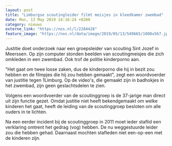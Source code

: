 ```yaml
---
layout: post
title: "Limburgse scoutingleider filmt meisjes in kleedkamer zwembad"
date: Mon, 13 May 2019 14:16:24 +0200
category: nieuws
externe_link: "https://nos.nl/l/2284428"
feature_image: "https://nos.nl/data/image/2019/05/13/549665/1008x567.jpg"
---
```


<p>Justitie doet onderzoek naar een groepsleider van scouting Sint Jozef in Meerssen. Op zijn computer stonden beelden van scoutingmeisjes die zich omkleden in een zwembad. Ook trof de politie kinderporno aan.</p>
<p>"Het gaat om twee losse zaken, dus de kinderporno die hij in bezit zou hebben en de filmpjes die hij zou hebben gemaakt", zegt een woordvoerder van justitie tegen 1Limburg. Op de video's, die gemaakt zijn in badhokjes in het zwembad, zijn geen geslachtsdelen te zien.</p>
<p>Volgens een woordvoerder van de scoutinggroep is de 37-jarige man direct uit zijn functie gezet. Omdat justitie niet heeft bekendgemaakt om welke kinderen het gaat, heeft de leiding van de scoutinggroep besloten om alle ouders in te lichten.</p>
<p>Na een eerder incident bij de scoutinggroep in 2011 moet ieder staflid een verklaring omtrent het gedrag (vog) hebben. De nu weggestuurde leider zou die hebben gehad. Daarnaast mochten stafleden niet een-op-een met de kinderen zijn.</p>
